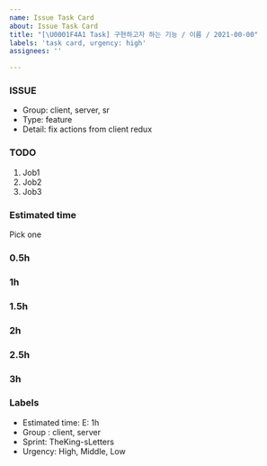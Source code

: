 ```yaml
---
name: Issue Task Card
about: Issue Task Card
title: "[\U0001F4A1 Task] 구현하고자 하는 기능 / 이름 / 2021-00-00"
labels: 'task card, urgency: high'
assignees: ''

---
```


### ISSUE

- Group: client, server, sr
- Type: feature
- Detail: fix actions from client redux

### TODO

1.  Job1
2.  Job2
3.  Job3

### Estimated time

Pick one

### 0.5h

### 1h

### 1.5h

### 2h

### 2.5h

### 3h

### Labels

- Estimated time: E: 1h
- Group : client, server
- Sprint: TheKing-sLetters
- Urgency: High, Middle, Low
